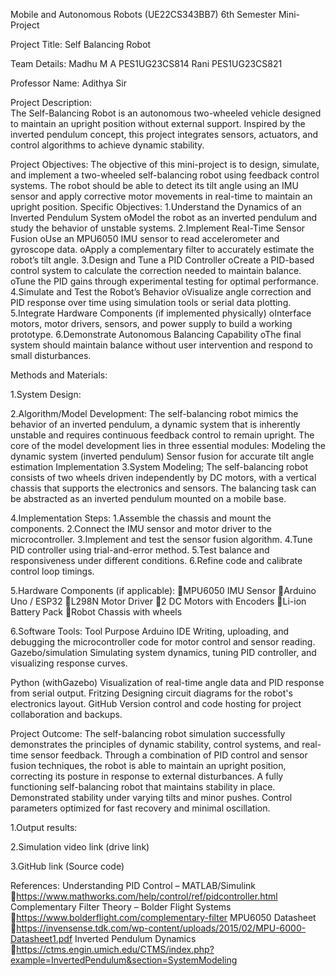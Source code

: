 

Mobile and Autonomous Robots (UE22CS343BB7)
6th Semester
Mini-Project


Project Title: Self Balancing Robot

Team Details:
 Madhu M A
   PES1UG23CS814
Rani 
PES1UG23CS821

Professor Name:
 Adithya Sir

Project Description:  
The Self-Balancing Robot is an autonomous two-wheeled vehicle designed to maintain an upright position without external support. Inspired by the inverted pendulum concept, this project integrates sensors, actuators, and control algorithms to achieve dynamic stability.


Project Objectives:	
The objective of this mini-project is to design, simulate, and implement a two-wheeled self-balancing robot using feedback control systems. The robot should be able to detect its tilt angle using an IMU sensor and apply corrective motor movements in real-time to maintain an upright position.
Specific Objectives:
1.Understand the Dynamics of an Inverted Pendulum System
oModel the robot as an inverted pendulum and study the behavior of unstable systems.
2.Implement Real-Time Sensor Fusion
oUse an MPU6050 IMU sensor to read accelerometer and gyroscope data.
oApply a complementary filter to accurately estimate the robot’s tilt angle.
3.Design and Tune a PID Controller
oCreate a PID-based control system to calculate the correction needed to maintain balance.
oTune the PID gains through experimental testing for optimal performance.
4.Simulate and Test the Robot’s Behavior
oVisualize angle correction and PID response over time using simulation tools or serial data plotting.
5.Integrate Hardware Components (if implemented physically)
oInterface motors, motor drivers, sensors, and power supply to build a working prototype.
6.Demonstrate Autonomous Balancing Capability
oThe final system should maintain balance without user intervention and respond to small disturbances.

Methods and Materials:	

1.System Design:


2.Algorithm/Model Development:
The self-balancing robot mimics the behavior of an inverted pendulum, a dynamic system that is inherently unstable and requires continuous feedback control to remain upright. 
The core of the model development lies in three essential modules:
Modeling the dynamic system (inverted pendulum)
Sensor fusion for accurate tilt angle estimation
Implementation
3.System Modeling;
The self-balancing robot consists of two wheels driven independently by DC motors, with a vertical chassis that supports the electronics and sensors. The balancing task can be abstracted as an inverted pendulum mounted on a mobile base.

4.Implementation Steps:
1.Assemble the chassis and mount the components.
2.Connect the IMU sensor and motor driver to the microcontroller.
3.Implement and test the sensor fusion algorithm.
4.Tune PID controller using trial-and-error method.
5.Test balance and responsiveness under different conditions.
6.Refine code and calibrate control loop timings.

5.Hardware Components (if applicable):
MPU6050 IMU Sensor
Arduino Uno / ESP32
L298N Motor Driver
2 DC Motors with Encoders
Li-ion Battery Pack
Robot Chassis with wheels


6.Software Tools:
Tool	Purpose
Arduino IDE	Writing, uploading, and debugging the microcontroller code for motor control and sensor reading.
Gazebo/simulation	Simulating system dynamics, tuning PID controller, and visualizing response curves.
	
Python (withGazebo)	Visualization of real-time angle data and PID response from serial output.
Fritzing	Designing circuit diagrams for the robot's electronics layout.
GitHub	Version control and code hosting for project collaboration and backups.

Project Outcome:
The self-balancing robot simulation successfully demonstrates the principles of dynamic stability, control systems, and real-time sensor feedback. 
Through a combination of PID control and sensor fusion techniques, the robot is able to maintain an upright position, correcting its posture in response to external disturbances.
 A fully functioning self-balancing robot that maintains stability in place.
 Demonstrated stability under varying tilts and minor pushes.
 Control parameters optimized for fast recovery and minimal oscillation.
	
1.Output results:


2.Simulation video link (drive link)


3.GitHub link (Source code)

References:	
Understanding PID Control – MATLAB/Simulink
https://www.mathworks.com/help/control/ref/pidcontroller.html
Complementary Filter Theory – Bolder Flight Systems
https://www.bolderflight.com/complementary-filter
MPU6050 Datasheet
https://invensense.tdk.com/wp-content/uploads/2015/02/MPU-6000-Datasheet1.pdf
Inverted Pendulum Dynamics
https://ctms.engin.umich.edu/CTMS/index.php?example=InvertedPendulum&section=SystemModeling



